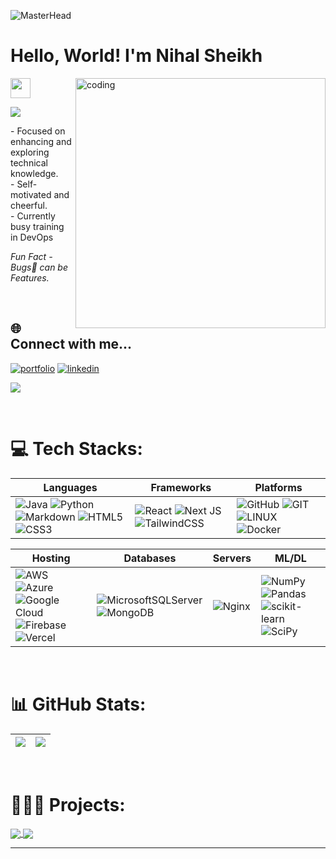 <!-- Banner Gif -->
![MasterHead](https://user-images.githubusercontent.com/10498744/210012254-234538ff-d198-48aa-8964-37e6fd45d227.gif)

<!-- Intro -->
<h1 align="left">Hello, World! I'm Nihal Sheikh</h1><img src = "https://raw.githubusercontent.com/MartinHeinz/MartinHeinz/master/wave.gif" width = 32px height = 32px>

<!-- Side Gif added here-->
<img align="right" alt="coding" width="400" src="https://cdn.dribbble.com/users/1162077/screenshots/3848914/programmer.gif">

<p>
  <a href="https://github.com/DenverCoder1/readme-typing-svg"><img src="https://readme-typing-svg.herokuapp.com?&font=IBM+Plex+Sans&color=abcdef&size=20&lines=Welcome+to+my+GitHub+Profile!;I'm+a+Computer+Science+Engineer;Cloud+Engineer;DevOps+Engineer;Full+Stack+Developer" /></a>
</p>

<p align="left">
  - Focused on enhancing and exploring technical knowledge. <br>
  - Self-motivated and cheerful. <br>
  - Currently busy training in DevOps
  <br>
  
  *Fun Fact - Bugs🐞 can be Features.*
</p>

<br>

<!-- Social -->
## 🌐 Connect with me...
[![portfolio](https://img.shields.io/badge/my_portfolio-000?style=for-the-badge&logo=ko-fi&logoColor=white)](https://flowcv.me/nihalsheikh) [![linkedin](https://img.shields.io/badge/linkedin-0A66C2?style=for-the-badge&logo=linkedin&logoColor=white)](https://linkedin.com/in/nihalsheikh/)

<!-- Visit Counter -->
[![](https://visitcount.itsvg.in/api?id=nihalsheikh&icon=5&color=0)](https://visitcount.itsvg.in)

<br>

<!-- Tech stack image icons added here -->
# 💻 Tech Stacks:

| Languages | Frameworks | Platforms |
| --------- | --------- | --------- |
| ![Java](https://img.shields.io/badge/java-%23ED8B00.svg?style=for-the-badge&logo=java&logoColor=white) ![Python](https://img.shields.io/badge/python-3670A0?style=for-the-badge&logo=python&logoColor=ffdd54) ![Markdown](https://img.shields.io/badge/markdown-%23000000.svg?style=for-the-badge&logo=markdown&logoColor=white) ![HTML5](https://img.shields.io/badge/html5-%23E34F26.svg?style=for-the-badge&logo=html5&logoColor=white) ![CSS3](https://img.shields.io/badge/css3-%231572B6.svg?style=for-the-badge&logo=css3&logoColor=white) | ![React](https://img.shields.io/badge/react-%2320232a.svg?style=for-the-badge&logo=react&logoColor=%2361DAFB) ![Next JS](https://img.shields.io/badge/Next-black?style=for-the-badge&logo=next.js&logoColor=white) ![TailwindCSS](https://img.shields.io/badge/tailwindcss-%2338B2AC.svg?style=for-the-badge&logo=tailwind-css&logoColor=white) | ![GitHub](https://img.shields.io/badge/GitHub-%23121011.svg?style=for-the-badge&logo=github&logoColor=white) ![GIT](https://img.shields.io/badge/Git-fc6d26?style=for-the-badge&logo=git&logoColor=white) ![LINUX](https://img.shields.io/badge/Linux-FCC624?style=for-the-badge&logo=linux&logoColor=black) ![Docker](https://img.shields.io/badge/docker-%230db7ed.svg?style=for-the-badge&logo=docker&logoColor=white) |

  
| Hosting | Databases | Servers | ML/DL |
| --------- | --------- | --------- | --------- |
| ![AWS](https://img.shields.io/badge/AWS-%23FF9900.svg?style=for-the-badge&logo=amazon-aws&logoColor=white) ![Azure](https://img.shields.io/badge/azure-%230072C6.svg?style=for-the-badge&logo=azure-devops&logoColor=white) ![Google Cloud](https://img.shields.io/badge/Google%20Cloud-%234285F4.svg?style=for-the-badge&logo=google-cloud&logoColor=white) ![Firebase](https://img.shields.io/badge/firebase-%23039BE5.svg?style=for-the-badge&logo=firebase) ![Vercel](https://img.shields.io/badge/vercel-%23000000.svg?style=for-the-badge&logo=vercel&logoColor=white) | ![MicrosoftSQLServer](https://img.shields.io/badge/Microsoft%20SQL%20Sever-CC2927?style=for-the-badge&logo=microsoft%20sql%20server&logoColor=white) ![MongoDB](https://img.shields.io/badge/MongoDB-%234ea94b.svg?style=for-the-badge&logo=mongodb&logoColor=white) | ![Nginx](https://img.shields.io/badge/nginx-%23009639.svg?style=for-the-badge&logo=nginx&logoColor=white) | ![NumPy](https://img.shields.io/badge/numpy-%23013243.svg?style=for-the-badge&logo=numpy&logoColor=white) ![Pandas](https://img.shields.io/badge/pandas-%23150458.svg?style=for-the-badge&logo=pandas&logoColor=white) ![scikit-learn](https://img.shields.io/badge/scikit--learn-%23F7931E.svg?style=for-the-badge&logo=scikit-learn&logoColor=white) ![SciPy](https://img.shields.io/badge/SciPy-%230C55A5.svg?style=for-the-badge&logo=scipy&logoColor=%white) |

<br>

<!-- Stats shown here -->
# 📊 GitHub Stats:
| ![](https://github-readme-stats.vercel.app/api?username=nihalsheikh&theme=algolia&hide_border=false&include_all_commits=true&count_private=false) | ![](https://github-readme-streak-stats.herokuapp.com/?user=nihalsheikh&theme=algolia&hide_border=false) |
| ------------------ | ----------------- |

<br>

# 👨🏻‍💻 Projects:
<a href="https://moviesme-react.netlify.app/">
  <img align="center" src="https://github-readme-stats.vercel.app/api/pin/?username=nihalsheikh&repo=moviesme&theme=dark" />
</a>
<a href="https://clone-7deae.firebaseapp.com/#/">
  <img align="center" src="https://github-readme-stats.vercel.app/api/pin/?username=nihalsheikh&repo=todo&theme=dark" />
</a>

<br>

---
<!-- readme file ends here ~ nihalsheikh-->
